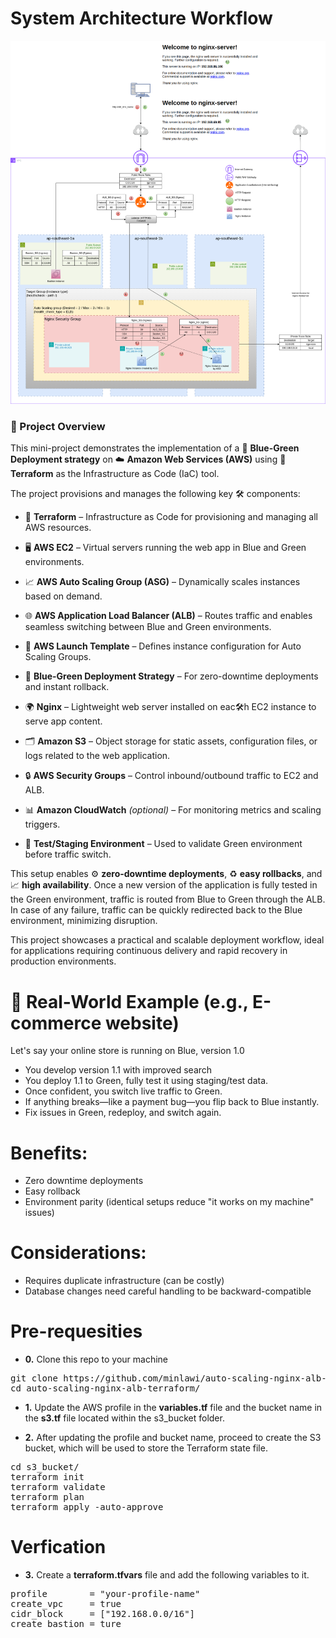 # System Architecture Workflow

![image alt](https://github.com/minlawi/auto-scaling-nginx-alb-terraform/blob/9f95b77985297c3e9e77602c896c895d2d9c9686/private-nginx-alb-workflow.drawio.png)

### 📘 Project Overview
This mini-project demonstrates the implementation of a 🚦 **Blue-Green Deployment strategy** on ☁️ **Amazon Web Services (AWS)** using 🔮 **Terraform** as the Infrastructure as Code (IaC) tool.

The project provisions and manages the following key 🛠️ components:

- 🔮 **Terraform** – Infrastructure as Code for provisioning and managing all AWS resources.

- 🖥️ **AWS EC2** – Virtual servers running the web app in Blue and Green environments.

- 📈 **AWS Auto Scaling Group (ASG)** – Dynamically scales instances based on demand.

- 🌐 **AWS Application Load Balancer (ALB)** – Routes traffic and enables seamless switching between Blue and Green environments.

- 🧾 **AWS Launch Template** – Defines instance configuration for Auto Scaling Groups.

- 🚦 **Blue-Green Deployment Strategy** – For zero-downtime deployments and instant rollback.

- 🌍 **Nginx** – Lightweight web server installed on eac🛠️h EC2 instance to serve app content.

- 🗂️ **Amazon S3** – Object storage for static assets, configuration files, or logs related to the web application.

- 🔒 **AWS Security Groups** – Control inbound/outbound traffic to EC2 and ALB.

- 📊 **Amazon CloudWatch** *(optional)* – For monitoring metrics and scaling triggers.

- 🧪 **Test/Staging Environment** – Used to validate Green environment before traffic switch.

This setup enables ⚙️ **zero-downtime deployments**, ♻️ **easy rollbacks**, and 📈 **high availability**. Once a new version of the application is fully tested in the Green environment, traffic is routed from Blue to Green through the ALB. In case of any failure, traffic can be quickly redirected back to the Blue environment, minimizing disruption.

This project showcases a practical and scalable deployment workflow, ideal for applications requiring continuous delivery and rapid recovery in production environments.

# 🏢 Real-World Example (e.g., E-commerce website)
Let's say your online store is running on Blue, version 1.0
* You develop version 1.1 with improved search
* You deploy 1.1 to Green, fully test it using staging/test data.
* Once confident, you switch live traffic to Green.
* If anything breaks—like a payment bug—you flip back to Blue instantly.
* Fix issues in Green, redeploy, and switch again.

# Benefits:
* Zero downtime deployments
* Easy rollback
* Environment parity (identical setups reduce "it works on my machine" issues)

# Considerations:
* Requires duplicate infrastructure (can be costly)
* Database changes need careful handling to be backward-compatible

# Pre-requesities
* **0.** Clone this repo to your machine
<pre>git clone https://github.com/minlawi/auto-scaling-nginx-alb-terraform.git
cd auto-scaling-nginx-alb-terraform/</pre>

* **1.** Update the AWS profile in the **variables.tf** file and the bucket name in the **s3.tf** file located within the s3_bucket folder.

* **2.** After updating the profile and bucket name, proceed to create the S3 bucket, which will be used to store the Terraform state file.
<pre>cd s3_bucket/
terraform init
terraform validate
terraform plan
terraform apply -auto-approve</pre>

# Verfication

* **3.** Create a **terraform.tfvars** file and add the following variables to it.
<pre>profile        = "your-profile-name"
create_vpc     = true
cidr_block     = ["192.168.0.0/16"]
create_bastion = ture </pre>
